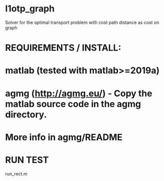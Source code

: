 # l1otp_graph
Solver for the optimal transport problem with cost path distance as cost on graph 

# REQUIREMENTS / INSTALL:
# matlab (tested with matlab>=2019a)
# agmg (http://agmg.eu/) - Copy the matlab source code in the agmg directory.
#                          More info in agmg/README

# RUN TEST
run_rect.m
